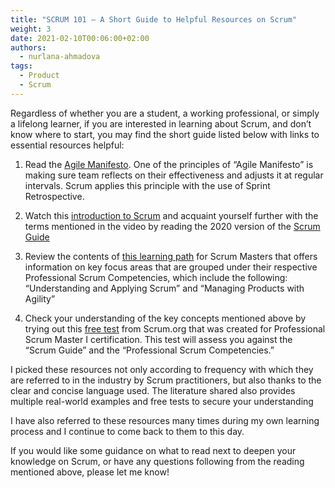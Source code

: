 ```yaml
---
title: "SCRUM 101 – A Short Guide to Helpful Resources on Scrum"
weight: 3
date: 2021-02-10T00:06:00+02:00
authors:
  - nurlana-ahmadova
tags:
  - Product 
  - Scrum
---
```


Regardless of whether you are a student, a working professional, or simply a lifelong learner, if you are interested in learning about Scrum, and don’t know where to start, you may find the short guide listed below with links to essential resources helpful:

1. Read the [Agile Manifesto](https://agilemanifesto.org/). One of the principles of “Agile Manifesto” is making sure team reflects on their effectiveness and adjusts it at regular intervals. Scrum applies this principle with the use of Sprint Retrospective.

2.  Watch this [introduction to Scrum](https://www.scrum.org/resources/introduction-scrum) and acquaint yourself further with the terms mentioned in the video by reading the 2020 version of the [Scrum Guide](https://www.scrumguides.org/scrum-guide.html)

3. Review the contents of [this learning path](https://www.scrum.org/pathway/scrum-master/) for Scrum Masters that offers information on key focus areas that are grouped under their respective Professional Scrum Competencies, which include the following: “Understanding and Applying Scrum” and “Managing Products with Agility”

4.  Check your understanding of the key concepts mentioned above by trying out this [free test](https://www.scrum.org/open-assessments/scrum-open) from Scrum.org that was created for Professional Scrum Master I certification. This test will assess you against the “Scrum Guide” and the “Professional Scrum Competencies.”

I picked these resources not only according to frequency with which they are referred to in the industry by Scrum practitioners, but also thanks to the clear and concise language used. The literature shared also provides multiple real-world examples and free tests to secure your understanding

I have also referred to these resources many times during my own learning process and I continue to come back to them to this day.

If you would like some guidance on what to read next to deepen your knowledge on Scrum, or have any questions following from the reading mentioned above, please let me know!
